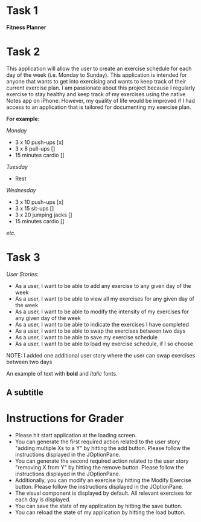 # Task 1

**Fitness Planner**

# Task 2

This application will allow the user to create an exercise schedule for each day of the week (i.e. Monday to Sunday).
This application is intended for anyone that wants to get into exercising and wants to keep track of their
current exercise plan. I am passionate about this project because I regularly exercise to stay healthy and keep track 
of my exercises using the native Notes app on iPhone. However, my quality of life would be improved if I had access to 
an application that is tailored for documenting my exercise plan. 

**For example:**

*Monday*
- 3 x 10 push-ups [x]
- 3 x 8 pull-ups []
- 15 minutes cardio []

*Tuesday*
- Rest

*Wednesday*
- 3 x 10 push-ups [x]
- 3 x 15 sit-ups []
- 3 x 20 jumping jacks []
- 15 minutes cardio []

*etc.*


# Task 3

*User Stories*:
- As a user, I want to be able to add any exercise to any given day of the week
- As a user, I want to be able to view all my exercises for any given day of the week
- As a user, I want to be able to modify the intensity of my exercises for any given day of the week
- As a user, I want to be able to indicate the exercises I have completed
- As a user, I want to be able to swap the exercises between two days
- As a user, I want to be able to save my exercise schedule 
- As a user, I want to be able to load my exercise schedule, if I so choose

NOTE: I added one additional user story where the user can swap exercises 
between two days 

An example of text with **bold** and *italic* fonts. 

## A subtitle

# Instructions for Grader

- Please hit start application at the loading screen. 
- You can generate the first required action related to the user story "adding multiple Xs to a Y" by hitting the add button. Please follow the instructions displayed in the JOptionPane.
- You can generate the second required action related to the user story "removing X from Y" by hitting the remove button. Please follow the instructions displayed in the JOptionPane. 
- Additionally, you can modify an exercise by hitting the Modify Exercise button. Please follow the instructions displayed in the JOptionPane. 
- The visual component is displayed by default. All relevant exercises for each day is displayed. 
- You can save the state of my application by hitting the save button. 
- You can reload the state of my application by hitting the load button. 